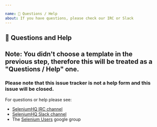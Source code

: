 ```yaml
---

name: 💬 Questions / Help
about: If you have questions, please check our IRC or Slack
---
```


## 💬 Questions and Help

## Note: You didn't choose a template in the previous step, therefore this will be treated as a "Questions / Help" one.

### Please note that this issue tracker is not a help form and this issue will be closed.

For questions or help please see:

- [SeleniumHQ IRC channel](https://webchat.freenode.net/)
- [SeleniumHQ Slack channel](https://seleniumhq.slack.com/join/shared_invite/enQtODAwOTUzOTM5OTEwLTZjZjgzN2ExOTBmZGE0NjkwYzA2Nzc0MjczMGYwYjdiNGQ5YjI0ZjdjYjFhMjVlMjFkZWJmNDYyMmU1OTYyM2Y)
- The [Selenium Users](https://groups.google.com/forum/#!forum/selenium-users) google group
